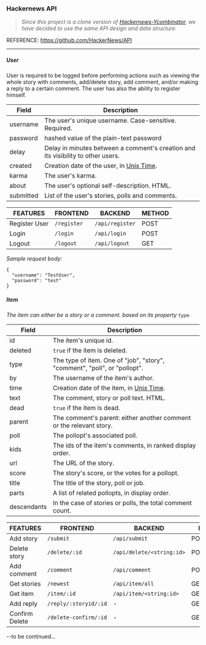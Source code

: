 ### Hackernews API
> _Since this project is a clone version of [Hackernews-Ycombinator](https://news.ycombinator.com/), we have decided to use the same API design and data structure._

REFERENCE: https://github.com/HackerNews/API

---
##### User
User is required to be logged before performing actions such as viewing the whole story with comments, add/delete story, add comment, and/or making a reply to a certain comment. The user has also the ability to register himself.

Field | Description
------|------------
username | The user's unique username. Case-sensitive. Required.
password | hashed value of the plain-text password
delay | Delay in minutes between a comment's creation and its visibility to other users.
created | Creation date of the user, in [Unix Time](http://en.wikipedia.org/wiki/Unix_time).
karma | The user's karma.
about | The user's optional self-description. HTML.
submitted | List of the user's stories, polls and comments.

FEATURES | FRONTEND | BACKEND | METHOD
-------|----------|-------- | ------------
Register User | `/register` | `/api/register` | POST
Login | `/login` | `/api/login` | POST
Logout | `/logout` | `/api/logout` | GET

_Sample request body:_
```
{
  "username": "TestUser",
  "password": "test"
}
```
##### Item

_The item can either be a story or a comment. based on its property `type`._

Field | Description
------|------------
id | The item's unique id.
deleted | `true` if the item is deleted.
type | The type of item. One of "job", "story", "comment", "poll", or "pollopt".
by | The username of the item's author.
time | Creation date of the item, in [Unix Time](http://en.wikipedia.org/wiki/Unix_time).
text | The comment, story or poll text. HTML.
dead | `true` if the item is dead.
parent | The comment's parent: either another comment or the relevant story.
poll | The pollopt's associated poll.
kids | The ids of the item's comments, in ranked display order.
url | The URL of the story.
score | The story's score, or the votes for a pollopt.
title | The title of the story, poll or job.
parts | A list of related pollopts, in display order.
descendants | In the case of stories or polls, the total comment count.

FEATURES | FRONTEND | BACKEND | METHOD
-------|----------|----------- | ---------------
Add story | `/submit` | `/api/submit` | POST
Delete story | `/delete/:id` | `/api/delete/<string:id>` | POST/DELETE
Add comment | `/comment` | `/api/comment` | POST
Get stories | `/newest` | `/api/item/all` | GET
Get item | `/item/:id` | `/api/item/<string:id>` | GET
Add reply | `/reply/:storyid/:id` | - | GET
Confirm Delete | `/delete-confirm/:id` | - | GET

--to be continued...
